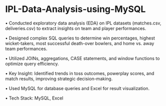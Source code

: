 # IPL-Data-Analysis-using-MySQL

• Conducted exploratory data analysis (EDA) on IPL datasets (matches.csv, deliveries.csv)
to extract insights on team and player performances.

• Designed complex SQL queries to determine win percentages, highest wicket-takers,
most successful death-over bowlers, and home vs. away team performances.

• Utilized JOINs, aggregations, CASE statements, and window functions to optimize query
efficiency.

• Key Insight: Identified trends in toss outcomes, powerplay scores, and match results,
improving strategic decision-making.

• Used MySQL for database queries and Excel for result visualization.

• Tech Stack: MySQL, Excel
